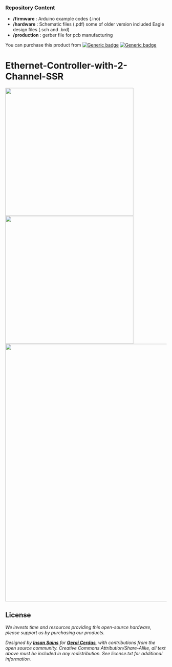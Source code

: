 
### Repository Content
* **/firmware** : Arduino example codes (.ino)
* **/hardware** : Schematic files (.pdf) some of older version included Eagle design files (.sch and .brd)
* **/production** : gerber file for pcb manufacturing

You can purchase this product from [![Generic badge](https://img.shields.io/badge/Indonesia-Tokopedia-<COLOR>.svg)](https://www.tokopedia.com/geraicerdas/ethernet-arduino-controller-2-channel-ssr-atmega328p-w5500-ds1307-rtc) 
[![Generic badge](https://img.shields.io/badge/Worldwide-Tindie-red.svg)](https://www.geraicerdas.com)

# Ethernet-Controller-with-2-Channel-SSR

<p float="left">
<img src="https://images.tokopedia.net/img/cache/900/VqbcmM/2020/11/25/d28048e6-fbd7-4517-ae52-ddcfb7bb4533.jpg" width=400 /> 
<img src="https://images.tokopedia.net/img/cache/900/VqbcmM/2020/11/25/ad79a122-0eb2-40f3-8db7-7743b9f24c67.jpg" width=400 />
<img src="https://images.tokopedia.net/img/cache/900/VqbcmM/2020/11/25/f8b59e75-3343-4c23-9340-a9d1be2dd4cb.jpg" width=805 /> 
</p>




## License
*We invests time and resources providing this open-source hardware, please support us by purchasing our products.*

*Designed by **[Insan Sains](https://www.youtube.com/insansains)** for **[Gerai Cerdas](https://geraicerdas.com)**, with contributions from the open source community. Creative Commons Attribution/Share-Alike, all text above must be included in any redistribution. See license.txt for additional information.*
